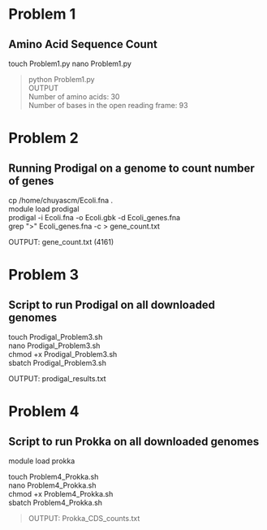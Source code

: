 # Problem 1  
## Amino Acid Sequence Count
touch Problem1.py 
nano Problem1.py   
> python Problem1.py  
OUTPUT   
> Number of amino acids: 30  
>Number of bases in the open reading frame: 93

# Problem 2
## Running Prodigal on a genome to count number of genes  

cp /home/chuyascm/Ecoli.fna .  
module load prodigal  
prodigal -i Ecoli.fna -o Ecoli.gbk -d Ecoli_genes.fna  
grep ">" Ecoli_genes.fna -c > gene_count.txt  

OUTPUT: gene_count.txt (4161)

# Problem 3
## Script to run Prodigal on all downloaded genomes
touch Prodigal_Problem3.sh  
nano Prodigal_Problem3.sh  
chmod +x Prodigal_Problem3.sh  
sbatch Prodigal_Problem3.sh  

OUTPUT: prodigal_results.txt  

# Problem 4
## Script to run Prokka on all downloaded genomes

module load prokka    

touch Problem4_Prokka.sh   
nano  Problem4_Prokka.sh  
chmod +x Problem4_Prokka.sh  
sbatch  Problem4_Prokka.sh  
> OUTPUT: Prokka_CDS_counts.txt  

